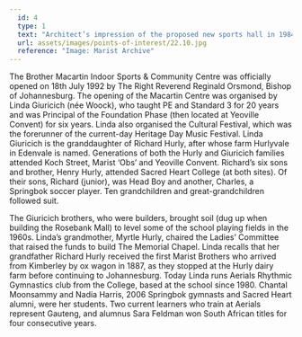```yaml
---
  id: 4
  type: 1
  text: "Architect’s impression of the proposed new sports hall in 1984, the year the Development Fund was started."
  url: assets/images/points-of-interest/22.10.jpg
  reference: "Image: Marist Archive"
---
```

The Brother Macartin Indoor Sports & Community Centre was officially opened on 18th July 1992 by The Right Reverend Reginald Orsmond, Bishop of Johannesburg. The opening of the Macartin Centre was organised by Linda Giuricich (née Woock), who taught PE and Standard 3 for 20 years and was Principal of the Foundation Phase (then located at Yeoville Convent) for six years. Linda also organised the Cultural Festival, which was the forerunner of the current-day Heritage Day Music Festival. Linda Giuricich is the granddaughter of Richard Hurly, after whose farm Hurlyvale in Edenvale is named. Generations of both the Hurly and Giuricich families attended Koch Street, Marist ‘Obs’ and Yeoville Convent. Richard’s six sons and brother, Henry Hurly, attended Sacred Heart College (at both sites). Of their sons, Richard (junior), was Head Boy and another, Charles, a Springbok soccer player. Ten grandchildren and great-grandchildren followed suit. 

The Giuricich brothers, who were builders, brought soil (dug up when building the Rosebank Mall) to level some of the school playing fields in the 1960s. Linda’s grandmother, Myrtle Hurly, chaired the Ladies’ Committee that raised the funds to build The Memorial Chapel. Linda recalls that her grandfather Richard Hurly received the first Marist Brothers who arrived from Kimberley by ox wagon in 1887, as they stopped at the Hurly dairy farm before continuing to Johannesburg. Today Linda runs Aerials Rhythmic Gymnastics club from the College, based at the school since 1980. Chantal Moonsammy and Nadia Harris, 2006 Springbok gymnasts and Sacred Heart alumni, were her students. Two current learners who train at Aerials represent Gauteng, and alumnus Sara Feldman won South African titles for four consecutive years. 
        